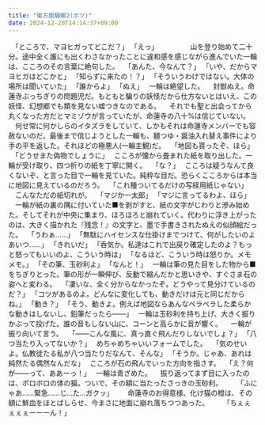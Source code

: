```yaml
---
title: "東方面騒鄉2(ボツ)"
date: 2024-12-20T14:14:37+09:00
---
```

　｢ところで、マヨヒガってどこだ？｣
　｢えっ｣
　
　
　
　山を登り始めて二十分。途中全く誰にも出くわさなかったことに違和感を感じながら進んでいた一輪は、こころのその言葉に絶句した。
　｢あんた、今なんて？｣
　｢いや、だからマヨヒガはどこかと｣
　｢知らずに来たの！？｣
　｢そういうわけではない。大体の場所は聞いていた｣
　｢誰からよ｣
　｢ぬえ｣
　一輪は絶望した。
　封獣ぬえ。命蓮寺ぶっちぎりの問題児だ。もともと騙りの妖怪だから仕方ないとはいえ、この妖怪、幻想郷でも類を見ない嘘つきなのである。
　それでも聖と出会ってから丸くなった方だとマミゾウが言っていたが、命蓮寺の八十%は信じていない。
　何せ常に何かしらのイタズラをしていて、しかもそれは命蓮寺メンバーでも容赦ないのだ。最後まで信じようとした一輪も、麺つゆ・醤油入れ替え事件により手の平を返した。それほどの極悪人(一輪主観)だ。
　｢地図も貰ったぞ、ほら｣
　｢どうせまた偽物でしょうに｣
　こころが懐から畳まれた紙を取り出した。一輪が受け取り、四つ折りの紙を丁寧に開く。
　｢な？｣
　こころは疑うなんて良くないぞ、と言った目で一輪を見ていた。純粋な目だ。恐らくこころからは本当に地図に見えているのだろう。
　｢これ種ついてるだけの写経用紙じゃない｣
　こんなただの紙切れが。
　｢マジか一太郎｣
　｢マジに言ってるわよ、ほら｣
　一輪が紙の裏の隅に付いていた■を剥がすと、紙の文字がじわりと滲み始めた。そしてそれが中央に集まり、ほろほろと崩れていく。代わりに浮き上がったのは、大きく描かれた『残念！』の文字と、墨で手書きされたぬえの似顔絵だった。
　｢うわぁ……｣
　｢無駄にハイセンスな仕掛けまでつけて、何がしたいのよあいつ……｣
　｢きれいだ｣
　｢呑気か。私達はこれで出戻り確定したのよ？もっと怒ってもいいのよ、こういう時は｣
　｢なるほど、こういう時は怒りか。メモメモ。｣
　｢その筆、玉砂利よ｣
　｢なんと！｣
　一輪は筆の見た目をした物から■をちぎりとった。筆の形が一瞬伸び、反動で縮んだかと思いきや、すぐさま石の姿へと変わる。
　｢凄いな、全く分からなかったぞ。どうやって見分けているのだ？｣
　｢コツがあるのよ。どんなに変化しても、動きだけは元と同じだからね。｣
　｢動き？｣
　｢そう、動きよ。例えば地図ならあんなペラペラした柔らかな動きはしないし、鉛筆だったら――｣
　一輪は玉砂利を持ち上げ、大きく振りかぶって投げた。誰の音もしない山に、コーンと高らかに音が響く。
　一輪が振り向いて言う。
　｢――こんな風に、真っ直ぐ飛んだりしないでしょ？｣
　｢八つ当たり入ってないか？｣
　めちゃめちゃいいフォームでした。
　｢気のせいよ。仏教徒たる私が八つ当たりだなんて、そんな｣
　｢そうか。じゃあ、あれは純然たる偶然なんだな｣
　こころが石の飛んでいった方向を指さす。
　｢え？何が――って、ああーっ！｣
　一輪は青ざめた。
　振り返ってまず目に入ったのは、ボロボロの体の猫。ついで、その額に当たったさっきの玉砂利。
　
　｢ふにゃあ……緊急……じ…た…ガクッ｣
　
　命蓮寺のお得意様、化け猫の橙は、その額に鮮血をほとばしらせ、今まさに地面に崩れ落ちつつあった。
　
　｢ちぇぇぇぇぇーーーん！｣
